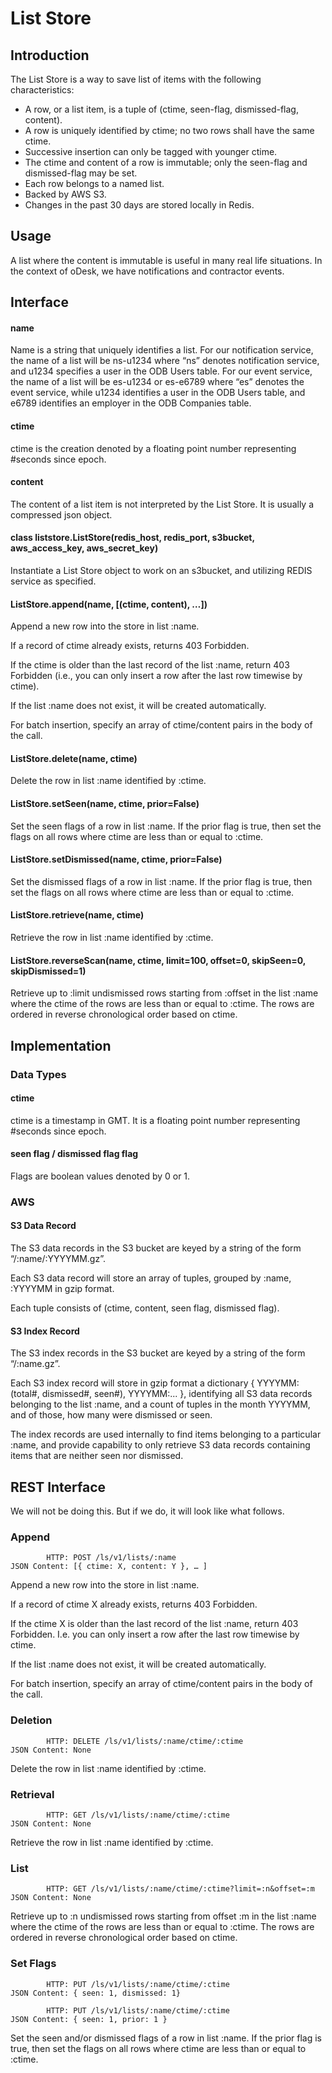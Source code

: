 List Store
==========

Introduction
------------
The List Store is a way to save list of items with the following characteristics:

* A row, or a list item, is a tuple of (ctime, seen-flag, dismissed-flag, content).
* A row is uniquely identified by ctime; no two rows shall have the same ctime.
* Successive insertion can only be tagged with younger ctime.
* The ctime and content of a row is immutable; only the seen-flag and dismissed-flag may be set.
* Each row belongs to a named list.
* Backed by AWS S3.
* Changes in the past 30 days are stored locally in Redis.

Usage
-----
A list where the content is immutable is useful in many real life situations. In the context of oDesk, we have notifications and contractor events.

Interface
---------

#### name
Name is a string that uniquely identifies a list. For our notification service, the name of a list will be ns-u1234 where “ns” denotes notification service, and u1234 specifies a user in the ODB Users table. For our event service, the name of a list will be es-u1234 or es-e6789 where “es” denotes the event service, while u1234 identifies a user in the ODB Users table, and e6789 identifies an employer in the ODB Companies table.

#### ctime
ctime is the creation denoted by a floating point number representing #seconds since epoch.

#### content
The content of a list item is not interpreted by the List Store. It is usually a compressed json object.

#### class liststore.ListStore(redis_host, redis_port, s3bucket, aws_access_key, aws_secret_key)
Instantiate a List Store object to work on an s3bucket, and utilizing REDIS service as specified.

#### ListStore.append(name, [(ctime, content), …])
Append a new row into the store in list :name.

If a record of ctime already exists, returns 403 Forbidden. 

If the ctime is older than the last record of the list :name,  return 403 Forbidden (i.e., you can only insert a row after the last row timewise by ctime). 

If the list :name does not exist, it will be created automatically. 

For batch insertion, specify an array of ctime/content pairs in the body of the call.

#### ListStore.delete(name, ctime)
Delete the row in list :name identified by :ctime.

#### ListStore.setSeen(name, ctime, prior=False)
Set the seen flags of a row in list :name. If the prior flag is true, then set the flags on all rows where ctime are less than or equal to :ctime.

#### ListStore.setDismissed(name, ctime, prior=False)
Set the dismissed flags of a row in list :name. If the prior flag is true, then set the flags on all rows where ctime are less than or equal to :ctime.

#### ListStore.retrieve(name, ctime)
Retrieve the row in list :name identified by :ctime.

#### ListStore.reverseScan(name, ctime, limit=100, offset=0, skipSeen=0, skipDismissed=1)
Retrieve up to :limit undismissed rows starting from :offset in the list :name where the ctime of the rows are less than or equal to :ctime. The rows are ordered in reverse chronological order based on ctime. 

Implementation
--------------
### Data Types

#### ctime
ctime is a timestamp in GMT. It is a floating point number representing #seconds since epoch.

#### seen flag / dismissed flag flag
Flags are boolean values denoted by 0 or 1.

### AWS
#### S3 Data Record
The S3 data records in the S3 bucket are keyed by a string of the form “/:name/:YYYYMM.gz”. 

Each S3 data record will store an array of tuples, grouped by :name, :YYYYMM in gzip format.

Each tuple consists of (ctime, content, seen flag, dismissed flag).

#### S3 Index Record
The S3 index records in the S3 bucket are keyed by a string of the form “/:name.gz”.

Each S3 index record will store in gzip format a dictionary { YYYYMM: (total#, dismissed#, seen#), YYYYMM:... }, identifying all S3 data records belonging to the list :name, and a count of tuples in the month YYYYMM, and of those, how many were dismissed or seen.

The index records are used internally to find items belonging to a particular :name, and provide capability to only retrieve S3 data records containing items that are neither seen nor dismissed.

REST Interface
--------------
We will not be doing this. But if we do, it will look like what follows.

### Append

            HTTP: POST /ls/v1/lists/:name
    JSON Content: [{ ctime: X, content: Y }, … ]

Append a new row into the store in list :name. 

If a record of ctime X already exists, returns 403 Forbidden. 

If the ctime X is older than the last record of the list :name,  return 403 Forbidden. I.e. you can only insert a row after the last row timewise by ctime. 

If the list :name does not exist, it will be created automatically. 

For batch insertion, specify an array of ctime/content pairs in the body of the call.

### Deletion

            HTTP: DELETE /ls/v1/lists/:name/ctime/:ctime
    JSON Content: None

Delete the row in list :name identified by :ctime.

### Retrieval

            HTTP: GET /ls/v1/lists/:name/ctime/:ctime
    JSON Content: None

Retrieve the row in list :name identified by :ctime.

### List

            HTTP: GET /ls/v1/lists/:name/ctime/:ctime?limit=:n&offset=:m
    JSON Content: None

Retrieve up to :n undismissed rows starting from offset :m in the list :name where the ctime of the rows are less than or equal to :ctime. The rows are ordered in reverse chronological order based on ctime.

### Set Flags

            HTTP: PUT /ls/v1/lists/:name/ctime/:ctime
    JSON Content: { seen: 1, dismissed: 1}

            HTTP: PUT /ls/v1/lists/:name/ctime/:ctime
    JSON Content: { seen: 1, prior: 1 }

Set the seen and/or dismissed flags of a row in list :name. If the prior flag is true, then set the flags on all rows where ctime are less than or equal to :ctime.

